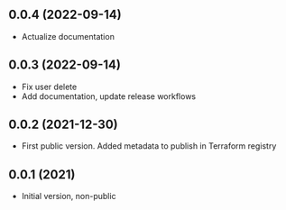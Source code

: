 ## 0.0.4 (2022-09-14)
* Actualize documentation

## 0.0.3 (2022-09-14)
* Fix user delete
* Add documentation, update release workflows

## 0.0.2 (2021-12-30)
* First public version. Added metadata to publish in Terraform registry

## 0.0.1 (2021)

* Initial version, non-public